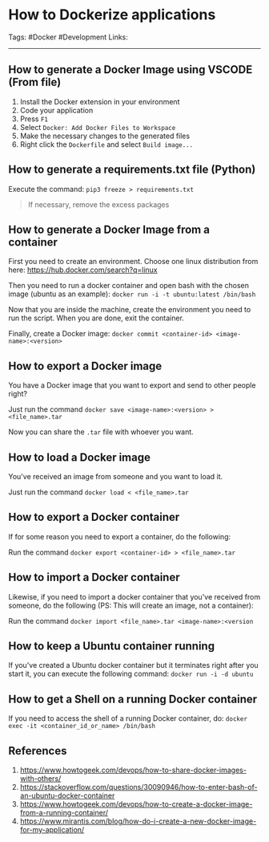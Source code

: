 # How to Dockerize applications
Tags: #Docker #Development
Links:

---

## How to generate a Docker Image using VSCODE (From file)
1. Install the Docker extension in your environment
2. Code your application
3. Press `F1`
4. Select `Docker: Add Docker Files to Workspace`
5. Make the necessary changes to the generated files
6. Right click the `Dockerfile` and select `Build image...`

## How to generate a requirements.txt file (Python)
Execute the command: `pip3 freeze > requirements.txt`

> If necessary, remove the excess packages

## How to generate a Docker Image from a container

First you need to create an environment. Choose one linux distribution from here:
https://hub.docker.com/search?q=linux

Then you need to run a docker container and open bash with the chosen image (ubuntu as an example):
`docker run -i -t ubuntu:latest /bin/bash`

Now that you are inside the machine, create the environment you need to run the script. When you are done, exit the container.

Finally, create a Docker image:
`docker commit <container-id> <image-name>:<version>`

## How to export a Docker image

You have a Docker image that you want to export and send to other people right?

Just run the command `docker save <image-name>:<version> > <file_name>.tar`

Now you can share the `.tar` file with whoever you want.

## How to load a Docker image

You've received an image from someone and you want to load it.

Just run the command `docker load < <file_name>.tar`

## How to export a Docker container

If for some reason you need to export a container, do the following:

Run the command `docker export <container-id> > <file_name>.tar`

## How to import a Docker container

Likewise, if you need to import a docker container that you've received from someone, do the following (PS: This will create an image, not a container):

Run the command `docker import <file_name>.tar <image-name>:<version`

## How to keep a Ubuntu container running
If you've created a Ubuntu docker container but it terminates right after you start it, you can execute the following command:
`docker run -i -d ubuntu`

## How to get a Shell on a running Docker container
If you need to access the shell of a running Docker container, do:
`docker exec -it <container_id_or_name> /bin/bash`

## References
1. https://www.howtogeek.com/devops/how-to-share-docker-images-with-others/
2. https://stackoverflow.com/questions/30090946/how-to-enter-bash-of-an-ubuntu-docker-container
3. https://www.howtogeek.com/devops/how-to-create-a-docker-image-from-a-running-container/
4. https://www.mirantis.com/blog/how-do-i-create-a-new-docker-image-for-my-application/
